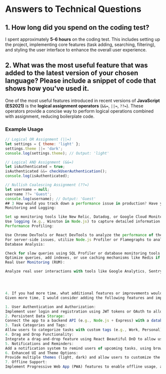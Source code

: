 # Answers to Technical Questions

## 1. How long did you spend on the coding test?

I spent approximately **5-6 hours** on the coding test. This includes setting up the project, implementing core features (task adding, searching, filtering), and styling the user interface to enhance the overall user experience.

## 2. What was the most useful feature that was added to the latest version of your chosen language? Please include a snippet of code that shows how you've used it.

One of the most useful features introduced in recent versions of **JavaScript (ES2021)** is the **logical assignment operators** (`&&=`, `||=`, `??=`). These operators provide a concise way to perform logical operations combined with assignment, reducing boilerplate code.

### Example Usage

```javascript
// Logical OR Assignment (||=)
let settings = { theme: 'light' };
settings.theme ||= 'dark';
console.log(settings.theme); // Output: 'light'

// Logical AND Assignment (&&=)
let isAuthenticated = true;
isAuthenticated &&= checkUserAuthentication();
console.log(isAuthenticated);

// Nullish Coalescing Assignment (??=)
let username = null;
username ??= 'Guest';
console.log(username); // Output: 'Guest'
## 3 How would you track down a performance issue in production? Have you ever had to do this?
Monitoring and Logging:

Set up monitoring tools like New Relic, Datadog, or Google Cloud Monitoring to identify performance bottlenecks.
Use logging (e.g., Winston in Node.js) to capture detailed information about slow processes.
Performance Profiling:

Use Chrome DevTools or React DevTools to analyze the performance of the client-side application, checking for issues like long tasks, unnecessary re-renders, or memory leaks.
For server-side issues, utilize Node.js Profiler or Flamegraphs to analyze CPU and memory usage.
Database Analysis:

Check for slow queries using SQL Profiler or database monitoring tools like pgAdmin (for PostgreSQL).
Optimize queries, add indexes, or use caching mechanisms like Redis if needed.
Real User Monitoring (RUM):

Analyze real user interactions with tools like Google Analytics, Sentry, or Raygun to see where users experience slowdowns.




4. If you had more time, what additional features or improvements would you consider adding to the task management application?
Given more time, I would consider adding the following features and improvements:

1. User Authentication and Authorization:
Implement user login and registration using JWT tokens or OAuth to allow multiple users to manage their tasks securely.
2. Persistent Data Storage:
Connect the app to a backend API (e.g., Node.js + Express) with a database (MongoDB or PostgreSQL) for persistent task storage, enabling data to be retained across sessions.
3. Task Categories and Tags:
Allow users to categorize tasks with custom tags (e.g., Work, Personal) and filter tasks by category for better organization.
4. Drag and Drop Functionality:
Integrate a drag-and-drop feature using React Beautiful DnD to allow users to reorder tasks easily.
5. Notifications and Reminders:
Add a notification system to remind users of upcoming tasks, using browser notifications or email reminders.
6. Enhanced UI and Theme Options:
Provide multiple themes (light, dark) and allow users to customize the UI to their preference.
7. Offline Support:
Implement Progressive Web App (PWA) features to enable offline usage, allowing users to manage tasks without an internet connection.

